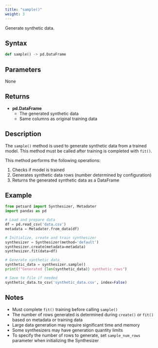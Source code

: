 ```yaml
---
title: "sample()"
weight: 3
---
```


Generate synthetic data.

## Syntax

```python
def sample() -> pd.DataFrame
```

## Parameters

None

## Returns

- **pd.DataFrame**
    - The generated synthetic data
    - Same columns as original training data

## Description

The `sample()` method is used to generate synthetic data from a trained model. This method must be called after training is completed with `fit()`.

This method performs the following operations:
1. Checks if model is trained
2. Generates synthetic data rows (number determined by configuration)
3. Returns the generated synthetic data as a DataFrame

## Example

```python
from petsard import Synthesizer, Metadater
import pandas as pd

# Load and prepare data
df = pd.read_csv('data.csv')
metadata = Metadater.from_data(df)

# Initialize, create and train synthesizer
synthesizer = Synthesizer(method='default')
synthesizer.create(metadata=metadata)
synthesizer.fit(data=df)

# Generate synthetic data
synthetic_data = synthesizer.sample()
print(f"Generated {len(synthetic_data)} synthetic rows")

# Save to file if needed
synthetic_data.to_csv('synthetic_data.csv', index=False)
```

## Notes

- Must complete `fit()` training before calling `sample()`
- The number of rows generated is determined during `create()` or `fit()` based on metadata or training data
- Large data generation may require significant time and memory
- Some synthesizers may have generation quantity limits
- To specify the number of rows to generate, set `sample_num_rows` parameter when initializing the Synthesizer